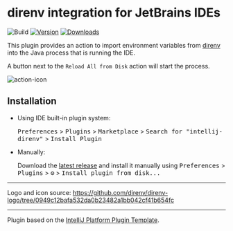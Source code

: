 # direnv integration for JetBrains IDEs

![Build](https://github.com/fehnomenal/intellij-direnv/workflows/Build/badge.svg)
[![Version](https://img.shields.io/jetbrains/plugin/v/15285.svg)](https://plugins.jetbrains.com/plugin/15285)
[![Downloads](https://img.shields.io/jetbrains/plugin/d/15285.svg)](https://plugins.jetbrains.com/plugin/15285)


<!-- Plugin description -->
This plugin provides an action to import environment variables from [direnv](https://github.com/direnv/direnv) into the Java process that is running the IDE.

A button next to the `Reload All from Disk` action will start the process.

![action-icon](https://user-images.githubusercontent.com/9959940/98688979-b6c88700-236b-11eb-8e27-319f23376212.png)

<!-- Plugin description end -->

## Installation

- Using IDE built-in plugin system:
  
  <kbd>Preferences</kbd> > <kbd>Plugins</kbd> > <kbd>Marketplace</kbd> > <kbd>Search for "intellij-direnv"</kbd> >
  <kbd>Install Plugin</kbd>
  
- Manually:

  Download the [latest release](https://github.com/fehnomenal/intellij-direnv/releases/latest) and install it manually using
  <kbd>Preferences</kbd> > <kbd>Plugins</kbd> > <kbd>⚙️</kbd> > <kbd>Install plugin from disk...</kbd>


---

Logo and icon source: https://github.com/direnv/direnv-logo/tree/0949c12bafa532da0b23482a1bb042cf41b654fc

---
Plugin based on the [IntelliJ Platform Plugin Template][template].

[template]: https://github.com/JetBrains/intellij-platform-plugin-template
